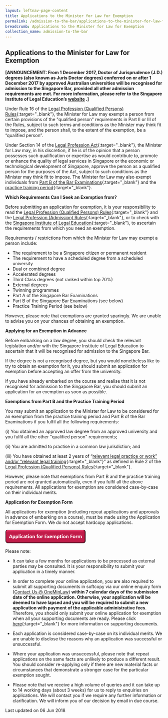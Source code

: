 ```yaml
---
layout: leftnav-page-content
title: Applications to the Minister for Law for Exemption
permalink: /admission-to-the-bar/applications-to-the-minister-for-law-for-exemption/
breadcrumb: Applications to the Minister for Law for Exemption
collection_name: admission-to-the-bar
---
```


<style>
.image {width: 400px;}
.image a img (max-width: 100%;)
</style>

Applications to the Minister for Law for Exemption
---

<b>[ANNOUNCEMENT: From 1 December 2017, Doctor of Jurisprudence (J.D.) degrees (also known as Juris Doctor degrees) conferred on or after 1 December 2017 by approved Australian universities will be recognised for admission to the Singapore Bar, provided all other admission requirements are met. For more information, please refer to the Singapore Institute of Legal Education’s <a href="http://www.sile.edu.sg/australia-and-new-zealand-approved-universities" target="_blank">website</a> .]</b>

Under Rule 16 of the [Legal Profession (Qualified Persons) Rules](/admission-to-the-bar/admission-requirements/relevant-legislation/){:target="_blank"}, the Minister for Law may exempt a person from certain provisions of the "qualified person" requirements in Part II or III of the Rules, subject to such terms and conditions as the Minister may think fit to impose, and the person shall, to the extent of the exemption, be a “qualified person”.

Under Section 14 of the [Legal Profession Act](/admission-to-the-bar/admission-requirements/relevant-legislation/){:target="_blank"}, the Minister for Law may, in his discretion, if he is of the opinion that a person possesses such qualification or expertise as would contribute to, promote or enhance the quality of legal services in Singapore or the economic or technological development of Singapore, approve the person as a qualified person for the purposes of the Act, subject to such conditions as the Minister may think fit to impose. The Minister for Law may also exempt individuals from [Part B of the Bar Examinations](http://www.sile.edu.sg/part-b){:target="_blank"} and the [practice training period](http://www.sile.edu.sg/admission-requirements/practice-training-period){:target="_blank"}.

**Which Requirements Can I Seek an Exemption from?**

Before submitting an application for exemption, it is your responsibility to read the [Legal Profession (Qualified Persons) Rules](/admission-to-the-bar/admission-requirements/relevant-legislation/){:target="_blank"} and the [Legal Profession (Admission) Rules](/admission-to-the-bar/admission-requirements/relevant-legislation/){:target="_blank"}, or to check with the [Singapore Institute of Legal Education](http://www.sile.edu.sg/index.php){:target="_blank"}, to ascertain the requirements from which you need an exemption.

Requirements / restrictions from which the Minister for Law may exempt a person include:

* The requirement to be a Singapore citizen or permanent resident
* The requirement to have a scheduled degree from a scheduled university
* Dual or combined degree
* Accelerated degrees
* Third Class degrees (not ranked within top 70%)
* External degrees
* Twinning programmes
* Part A of the Singapore Bar Examinations
* Part B of the Singapore Bar Examinations (see below)
* Practice Training Period (see below)

However, please note that exemptions are granted sparingly. We are unable to advise you on your chances of obtaining an exemption.

**Applying for an Exemption in Advance**

Before embarking on a law degree, you should check the relevant legislation and/or with the Singapore Institute of Legal Education to ascertain that it will be recognised for admission to the Singapore Bar.

If the degree is not a recognised degree, but you would nonetheless like to try to obtain an exemption for it, you should submit an application for exemption before accepting an offer from the university.

If you have already embarked on the course and realise that it is not recognised for admission to the Singapore Bar, you should submit an application for an exemption as soon as possible.

**Exemptions from Part B and the Practice Training Period**

You may submit an application to the Minister for Law to be considered for an exemption from the practice training period and Part B of the Bar Examinations if you fulfil all the following requirements:


(i) You obtained an approved law degree from an approved university and you fulfil all the other "qualified person" requirements;

(ii) You are admitted to practise in a common law jurisdiction; and

(iii) You have obtained at least 2 years of “[relevant legal practice or work” and/or “relevant legal training](http://www.sile.edu.sg/relevant-legal-training-or-relevant-legal-practice-or-work){:target="_blank"}” as defined in Rule 2 of the [Legal Profession (Qualified Persons) Rules](/admission-to-the-bar/admission-requirements/relevant-legislation/){:target="_blank"}.

However, please note that exemptions from Part B and the practice training period are not granted automatically, even if you fulfil all the above requirements. All applications for exemption are considered case-by-case on their individual merits.

**Application for Exemption Form**

All applications for exemption (including repeat applications and approvals in advance of embarking on a course), must be made using the Application for Exemption Form. We do not accept hardcopy applications.

<div class="image" style="justify-content: center">
  <a href="https://www.mlaw.gov.sg/eservices/li/ems/application/exemption.aspx">
    <img src="/images/1520231210724.png" alt="Application for Exemption Form">
  </a>
</div>

Please note:

* It can take a few months for applications to be processed as external parties may be consulted. It is your responsibility to submit your application in a timely manner.
* In order to complete your online application, you are also required to submit all supporting documents in softcopy via our online enquiry form ([Contact Us @ OneMinLaw](https://www.mlaw.gov.sg/eservices/enquiry/)) **within 7 calendar days of the submission date of the online application. Otherwise, your application will be deemed to have lapsed and you will be required to submit a new application with payment of the applicable administrative fees**.  Therefore, you should only submit your online application for exemption when all your supporting documents are ready. Please click [here](/admission-to-the-bar/applications-to-the-minister-for-law-for-exemption-supporting-documents/){:target="_blank"} for more information on supporting documents.
* Each application is considered case-by-case on its individual merits. We are unable to disclose the reasons why an application was successful or unsuccessful.

* Where your application was unsuccessful, please note that repeat applications on the same facts are unlikely to produce a different result. You should consider re-applying only if there are new material facts or circumstances that demonstrate a stronger case for the particular exemption sought. 

* Please note that we receive a high volume of queries and it can take up to 14 working days (about 3 weeks) for us to reply to enquiries on applications. We will contact you if we require any further information or clarification. We will inform you of our decision by email in due course.

<p class="right-side-updated">Last updated on 06 Jun 2018</p> 
